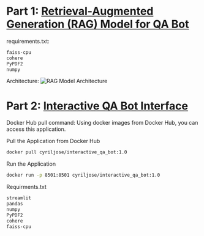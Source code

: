 # Part 1: [Retrieval-Augmented Generation (RAG) Model for QA Bot](<Retrieval-Augmented Generation (RAG) Model for QA Bot>)

requirements.txt: 
```bash
faiss-cpu
cohere
PyPDF2
numpy
```

Architecture:
![RAG Model Architecture](https://github.com/user-attachments/assets/5efd11a4-56e1-4ada-a07a-daed2d2807ef)


# Part 2: [Interactive QA Bot Interface](<Interactive_QA_Bot_Interface>)

Docker Hub pull command: 
Using docker images from Docker Hub, you can access this application.

Pull the Application from Docker Hub
```bash
docker pull cyriljose/interactive_qa_bot:1.0
```

Run the Application
```bash
docker run -p 8501:8501 cyriljose/interactive_qa_bot:1.0
```

Requirments.txt
```bash
streamlit
pandas
numpy
PyPDF2
cohere
faiss-cpu
```
